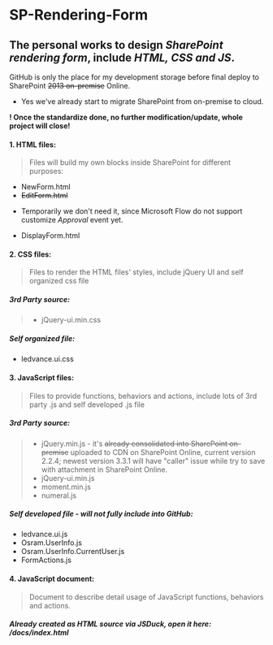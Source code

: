 # SP-Rendering-Form
## The personal works to design *SharePoint rendering form*, include *HTML, CSS and JS*.
GitHub is only the place for my development storage before final deploy to SharePoint ~~2013 on-premise~~ Online.
- Yes we've already start to migrate SharePoint from on-premise to cloud.

**! Once the standardize done, no further modification/update, whole project will close!**

#### 1. HTML files:
>Files will build my own blocks inside SharePoint for different purposes:
* NewForm.html
* ~~EditForm.html~~
- Temporarily we don't need it, since Microsoft Flow do not support customize *Approval* event yet.
* DisplayForm.html

#### 2. CSS files:
>Files to render the HTML files' styles, include jQuery UI and self organized css file
##### 3rd Party source:
>* jQuery-ui.min.css
##### Self organized file:
* ledvance.ui.css

#### 3. JavaScript files:
>Files to provide functions, behaviors and actions, include lots of 3rd party .js and self developed .js file
##### 3rd Party source:
>* jQuery.min.js - it's ~~already consolidated into SharePoint on-premise~~ uploaded to CDN on SharePoint Online, current version 2.2.4; newest version 3.3.1 will have "caller" issue while try to save with attachment in SharePoint Online.
>* jQuery-ui.min.js
>* moment.min.js
>* numeral.js
##### Self developed file - will not fully include into GitHub:
* ledvance.ui.js
* Osram.UserInfo.js
* Osram.UserInfo.CurrentUser.js
* FormActions.js

#### 4. JavaScript document:
>Document to describe detail usage of JavaScript functions, behaviors and actions.
##### Already created as HTML source via JSDuck, open it here: /docs/index.html